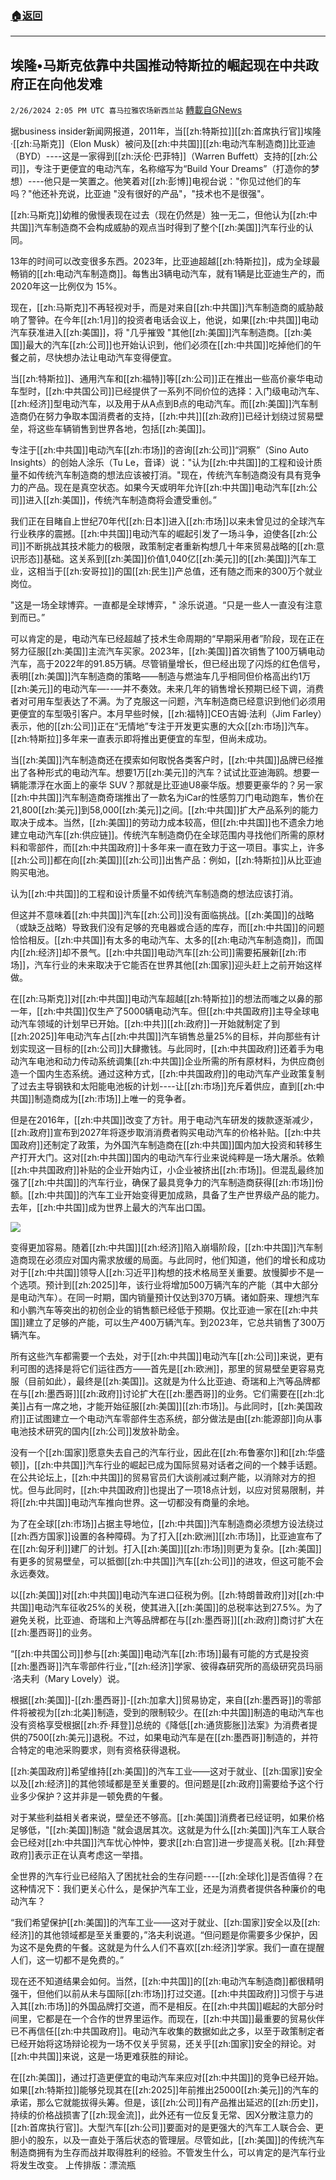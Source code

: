 ###  [:house:返回](README.md)
---


## 埃隆•马斯克依靠中共国推动特斯拉的崛起现在中共政府正在向他发难
`2/26/2024 2:05 PM UTC 喜马拉雅农场新西兰站` [轉載自GNews](https://gnews.org/articles/2342440)

据business insider新闻网报道，2011年，当[[zh:特斯拉]][[zh:首席执行官]]埃隆·[[zh:马斯克]]（Elon Musk）被问及[[zh:中共国]][[zh:电动汽车制造商]]比亚迪（BYD）----这是一家得到[[zh:沃伦·巴菲特]]（Warren  Buffett）支持的[[zh:公司]]，专注于更便宜的电动汽车，名称缩写为“Build Your Dreams”（打造你的梦想）----他只是一笑置之。他笑着对[[zh:彭博]]电视台说："你见过他们的车吗？"他还补充说，比亚迪 "没有很好的产品"，"技术也不是很强"。

[[zh:马斯克]]幼稚的傲慢表现在过去（现在仍然是）独一无二，但他认为[[zh:中共国]]汽车制造商不会构成威胁的观点当时得到了整个[[zh:美国]]汽车行业的认同。

13年的时间可以改变很多东西。2023年，比亚迪超越[[zh:特斯拉]]，成为全球最畅销的[[zh:电动汽车制造商]]。每售出3辆电动汽车，就有1辆是比亚迪生产的，而2020年这一比例仅为 15%。

现在，[[zh:马斯克]]不再轻视对手，而是对来自[[zh:中共国]]汽车制造商的威胁敲响了警钟。在今年[[zh:1月]]的投资者电话会议上，他说，如果[[zh:中共国]]电动汽车获准进入[[zh:美国]]，将 "几乎摧毁 "其他[[zh:美国]]汽车制造商。[[zh:美国]]最大的汽车[[zh:公司]]也开始认识到，他们必须在[[zh:中共国]]吃掉他们的午餐之前，尽快想办法让电动汽车变得便宜。

当[[zh:特斯拉]]、通用汽车和[[zh:福特]]等[[zh:公司]]正在推出一些高价豪华电动车型时，[[zh:中共国公司]]已经提供了一系列不同价位的选择：入门级电动汽车、[[zh:经济]]型电动汽车，以及用于从A点到B点的电动汽车。而[[zh:美国]]汽车制造商仍在努力争取本国消费者的支持，[[zh:中共]][[zh:政府]]已经计划绕过贸易壁垒，将这些车辆销售到世界各地，包括[[zh:美国]]。

专注于[[zh:中共国]]电动汽车[[zh:市场]]的咨询[[zh:公司]]“洞察”（Sino Auto Insights）的创始人涂乐（Tu Le，音译）说："认为[[zh:中共国]]的工程和设计质量不如传统汽车制造商的想法应该被打消。"现在，传统汽车制造商没有具有竞争力的产品。现在是真空状态。如果今天或明年允许[[zh:中共国]]电动汽车[[zh:公司]]进入[[zh:美国]]，传统汽车制造商将会遭受重创。”

我们正在目睹自上世纪70年代[[zh:日本]]进入[[zh:市场]]以来未曾见过的全球汽车行业秩序的震撼。[[zh:中共国]]电动汽车的崛起引发了一场斗争，迫使各[[zh:公司]]不断挑战其技术能力的极限，政策制定者重新构想几十年来贸易战略的[[zh:意识形态]]基础。这关系到[[zh:美国]]价值1,040亿[[zh:美元]]的[[zh:美国]]汽车工业，这相当于[[zh:安哥拉]]的国[[zh:民生]]产总值，还有随之而来的300万个就业岗位。

"这是一场全球博弈。一直都是全球博弈，" 涂乐说道。“只是一些人一直没有注意到而已。”

可以肯定的是，电动汽车已经超越了技术生命周期的“早期采用者”阶段，现在正在努力征服[[zh:美国]]主流汽车买家。2023年，[[zh:美国]]首次销售了100万辆电动汽车，高于2022年的91.85万辆。尽管销量增长，但已经出现了闪烁的红色信号，表明[[zh:美国]]汽车制造商的策略——制造与燃油车几乎相同但价格高出约1万[[zh:美元]]的电动汽车—--—并不奏效。未来几年的销售增长预期已经下调，消费者对可用车型表达了不满。为了克服这一问题，汽车制造商已经意识到他们必须用更便宜的车型吸引客户。本月早些时候，[[zh:福特]]CEO吉姆·法利（Jim Farley）表示，他的[[zh:公司]]正在“无情地”专注于开发更实惠的大众[[zh:市场]]汽车。[[zh:特斯拉]]多年来一直表示即将推出更便宜的车型，但尚未成功。

当[[zh:美国]]汽车制造商还在摸索如何取悦各类客户时，[[zh:中共国]]品牌已经推出了各种形式的电动汽车。想要1万[[zh:美元]]的汽车？试试比亚迪海鸥。想要一辆能漂浮在水面上的豪华 SUV？那就是比亚迪U8豪华版。想要更豪华的？另一家[[zh:中共国]]汽车制造商奇瑞推出了一款名为iCar的性感剪刀门电动跑车，售价在21,800[[zh:美元]]到58,000[[zh:美元]]之间。[[zh:中共国]]扩大产品系列的能力取决于成本。当然，[[zh:美国]]的劳动力成本较高，但[[zh:中共国]]也不遗余力地建立电动汽车[[zh:供应链]]。传统汽车制造商仍在全球范围内寻找他们所需的原材料和零部件，而[[zh:中共国政府]]十多年来一直在致力于这一项目。事实上，许多[[zh:公司]]都在向[[zh:美国]][[zh:公司]]出售产品：例如，[[zh:特斯拉]]从比亚迪购买电池。

认为[[zh:中共国]]的工程和设计质量不如传统汽车制造商的想法应该打消。

但这并不意味着[[zh:中共国]]汽车[[zh:公司]]没有面临挑战。[[zh:美国]]的战略（或缺乏战略）导致我们没有足够的充电器或合适的库存，而[[zh:中共国]]的问题恰恰相反。[[zh:中共国]]有太多的电动汽车、太多的[[zh:电动汽车制造商]]，而国内[[zh:经济]]却不景气。[[zh:中共国]]电动汽车[[zh:公司]]需要拓展新[[zh:市场]]，汽车行业的未来取决于它能否在世界其他[[zh:国家]]迎头赶上之前开始这样做。

在[[zh:马斯克]]对[[zh:中共国]]电动汽车超越[[zh:特斯拉]]的想法而嗤之以鼻的那一年，[[zh:中共国]]仅生产了5000辆电动汽车。但[[zh:中共国政府]]主导全球电动汽车领域的计划早已开始。[[zh:中共]][[zh:政府]]一开始就制定了到[[zh:2025]]年电动汽车占[[zh:中共国]]汽车销售总量25%的目标，并向那些有计划实现这一目标的[[zh:公司]]大肆撒钱。与此同时，[[zh:中共国政府]]还着手为电动汽车电池和动力传动系统调集[[zh:中共国]]企业所需的所有原材料，为供应商创造一个国内生态系统。通过这种方式，[[zh:中共国政府]]的电动汽车产业政策复制了过去主导钢铁和太阳能电池板的计划----让[[zh:市场]]充斥着供应，直到[[zh:中共国]]制造商成为[[zh:市场]]上唯一的竞争者。

但是在2016年，[[zh:中共国]]改变了方针。用于电动汽车研发的拨款逐渐减少，[[zh:政府]]宣布到2027年将逐步取消消费者购买电动汽车的价格补贴。[[zh:中共国政府]]还制定了政策，为外国汽车制造商在[[zh:中共国]]国内加大投资和转移生产打开大门。这对[[zh:中共国]]国内的电动汽车行业来说纯粹是一场大屠杀。依赖[[zh:中共国政府]]补贴的企业开始内讧，小企业被挤出[[zh:市场]]。但混乱最终加强了[[zh:中共国]]的汽车行业，确保了最具竞争力的汽车制造商获得[[zh:市场]]份额。[[zh:中共国]]的汽车工业开始变得更加成熟，具备了生产世界级产品的能力。去年，[[zh:中共国]]成为世界上最大的汽车出口国。

![](ipfs://QmZh3gcBRWB7MZhKsiRaAM3BfresdyFmrvdktX4tvNCNN4?.png)

​​​​​​​​​​​​​​​​​​​​​​​​​​​​​变得更加容易。随着[[zh:中共国]][[zh:经济]]陷入崩塌阶段，[[zh:中共国]]汽车制造商现在必须应对国内需求放缓的局面。与此同时，他们知道，他们的增长和成功对于[[zh:中共国]]领导人[[zh:习近平]]构想的技术格局至关重要。放慢脚步不是一个选项。预计到[[zh:2025]]年，该行业将增加500万辆汽车的产能（其中大部分是电动汽车）。在同一时期，国内销量预计仅达到370万辆。诸如蔚来、理想汽车和小鹏汽车等突出的初创企业的销售额已经低于预期。仅比亚迪一家在[[zh:中共国]]建立了足够的产能，可以生产400万辆汽车。到2023年，它总共销售了300万辆汽车。

所有这些汽车都需要一个去处，对于[[zh:中共国]]电动汽车[[zh:公司]]来说，更有利可图的选择是将它们运往西方——首先是[[zh:欧洲]]，那里的贸易壁垒更容易克服（目前如此），最终是[[zh:美国]]。这就是为什么比亚迪、奇瑞和上汽等品牌都在与[[zh:墨西哥]][[zh:政府]]讨论扩大在[[zh:墨西哥]]的业务。它们需要在[[zh:北美]]占有一席之地，才能开始征服[[zh:美国]][[zh:市场]]。与此同时，[[zh:美国政府]]正试图建立一个电动汽车零部件生态系统，部分做法是由[[zh:能源部]]向从事电池技术研究的国内[[zh:公司]]发放补助金。

没有一个[[zh:国家]]愿意失去自己的汽车行业，因此在[[zh:布鲁塞尔]]和[[zh:华盛顿]]，[[zh:中共国]]汽车行业的崛起已成为国际贸易对话者之间的一个棘手话题。在公共论坛上，[[zh:中共国]]的贸易官员们大谈削减过剩产能，以消除对方的担忧。但与此同时，[[zh:中共国政府]]也提出了一项18点计划，以应对贸易限制，并将[[zh:中共国]]电动汽车推向世界。这一切都没有商量的余地。

为了在全球[[zh:市场]]占据主导地位，[[zh:中共国]]汽车制造商必须想方设法绕过[[zh:西方国家]]设置的各种障碍。为了打入[[zh:欧洲]][[zh:市场]]，比亚迪宣布了在[[zh:匈牙利]]建厂的计划。打入[[zh:美国]][[zh:市场]]则更为复杂。[[zh:美国]]有更多的贸易壁垒，可以抵御[[zh:中共国]]汽车[[zh:公司]]的进攻，但这可能不会永远奏效。

以[[zh:美国]]对[[zh:中共国]]电动汽车进口征税为例。[[zh:特朗普政府]]对[[zh:中共国]]电动汽车征收25%的关税，使其进入[[zh:美国]]的总税率达到27.5%。为了避免关税，比亚迪、奇瑞和上汽等品牌都在与[[zh:墨西哥]][[zh:政府]]商讨扩大在[[zh:墨西哥]]的业务。

“[[zh:中共国公司]]参与[[zh:美国]]电动汽车[[zh:市场]]最有可能的方式是投资[[zh:墨西哥]]汽车零部件行业，”[[zh:经济]]学家、彼得森研究所的高级研究员玛丽·洛夫利（Mary Lovely）说。

根据[[zh:美国]]-[[zh:墨西哥]]-[[zh:加拿大]]贸易协定，来自[[zh:墨西哥]]的零部件将被视为[[zh:北美]]制造，受到的限制较少。在[[zh:中共国]]制造的电动汽车也没有资格享受根据[[zh:乔·拜登]]总统的《降低[[zh:通货膨胀]]法案》为消费者提供的7500[[zh:美元]]退税。不过，如果电动汽车是在[[zh:墨西哥]]制造的，并符合特定的电池采购要求，则有资格获得退税。

[[zh:美国政府]]希望维持[[zh:美国]]的汽车工业——这对于就业、[[zh:国家]]安全以及[[zh:经济]]的其他领域都是至关重要的。但问题是[[zh:政府]]需要给予这个行业多少保护？这并非是一顿免费的午餐。

对于某些利益相关者来说，壁垒还不够高。[[zh:美国]]消费者已经证明，如果价格足够低，"[[zh:美国]]制造 "就会退居其次。这就是为什么[[zh:美国]]汽车工人联合会已经对[[zh:中共国]]汽车忧心忡忡，要求[[zh:白宫]]进一步提高关税。[[zh:拜登政府]]表示正在认真考虑这一举措。

全世界的汽车行业已经陷入了困扰社会的生存问题----[[zh:全球化]]是否值得？在这种情况下：我们更关心什么，是保护汽车工业，还是为消费者提供各种廉价的电动汽车？

“我们希望保护[[zh:美国]]的汽车工业——这对于就业、[[zh:国家]]安全以及[[zh:经济]]的其他领域都是至关重要的，”洛夫利说道。“但问题是你需要多少保护，因为这不是免费的午餐。这就是为什么人们不喜欢[[zh:经济]]学家。我们一直在提醒人们，这一切都不是免费的。”

现在还不知道结果会如何。当然，[[zh:中共国]]的[[zh:电动汽车制造商]]都很精明强干，但他们以前从未与国际[[zh:市场]]打过交道。[[zh:中共国政府]]习惯于与进入其[[zh:市场]]的外国品牌打交道，而不是相反。在[[zh:中共国]]崛起的大部分时间里，它都是在一个合作的世界里运作。而现在，[[zh:中共国]]最重要的贸易伙伴已不再信任[[zh:中共国政府]]。电动汽车收集的数据如此之多，以至于政策制定者已经开始将这场辩论视为一场不仅关乎贸易，还关乎[[zh:国家]]安全的辩论。对[[zh:中共国]]来说，这是一场更难获胜的辩论。

在[[zh:美国]]，通过打造更便宜的电动汽车来应对[[zh:中共国]]的竞争已经开始。如果[[zh:特斯拉]]能够兑现其在[[zh:2025]]年前推出25000[[zh:美元]]的汽车的承诺，那么它就能拔得头筹。但是，该[[zh:公司]]有产品推出延迟的[[zh:历史]]，持续的价格战损害了[[zh:现金流]]，此外还有一位反复无常、因X分散注意力的[[zh:首席执行官]]。大型汽车[[zh:公司]]要面对的是更强大的汽车工人联合会、更胆小的股东，以及一直处于落后状态的管理层。尽管如此，[[zh:美国]]的传统汽车制造商拥有为生存而战并取得胜利的经验。不管发生什么，可以肯定的是汽车行业将发生改变。
上传排版：漂流瓶
